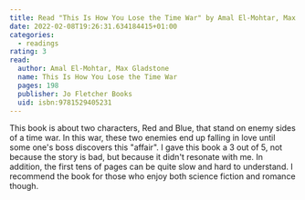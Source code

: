 ```yaml
---
title: Read "This Is How You Lose the Time War" by Amal El-Mohtar, Max Gladstone
date: 2022-02-08T19:26:31.634184415+01:00
categories:
  - readings
rating: 3
read:
  author: Amal El-Mohtar, Max Gladstone
  name: This Is How You Lose the Time War
  pages: 198
  publisher: Jo Fletcher Books
  uid: isbn:9781529405231
---
```


This book is about two characters, Red and Blue, that stand on enemy sides of a time war. In this war, these two enemies end up falling in love until some one's boss discovers this "affair". I gave this book a 3 out of 5, not because the story is bad, but because it didn't resonate with me. In addition, the first tens of pages can be quite slow and hard to understand. I recommend the book for those who enjoy both science fiction and romance though.
